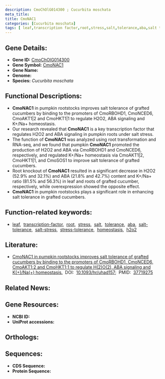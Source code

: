 ```yaml
---
description: CmoChOlG014300 ; Cucurbita moschata
meta_title:
title: CmoNAC1
categories: [Cucurbita moschata]
tags: [ leaf,transcription factor,root,stress,salt,tolerance,aba,salt tolerance,salt stress,stress tolerance,homeostasis,h2o2 ]
---
```


## Gene Details:
- **Gene ID:** [CmoChOlG014300]()
- **Gene Symbol:** <u>CmoNAC1</u>
- **Gene Name:** 
- **Genome:** []()
- **Species:** *Cucurbita moschata*

## Functional Descriptions:
   - **CmoNAC1** in pumpkin rootstocks improves salt tolerance of grafted cucumbers by binding to the promoters of CmoRBOHD1, CmoNCED6, CmoAKT1|2 and CmoHKT1|1 to regulate H2O2, ABA signaling and K+/Na+ homeostasis.
   - Our research revealed that **CmoNAC1** is a key transcription factor that regulates H2O2 and ABA signaling in pumpkin roots under salt stress.
   - The function of **CmoNAC1** was analyzed using root transformation and RNA-seq, and we found that pumpkin **CmoNAC1** promoted the production of H2O2 and ABA via CmoRBOHD1 and CmoNCED6, respectively, and regulated K+/Na+ homeostasis via CmoAKT1|2, CmoHKT1|1, and CmoSOS1 to improve salt tolerance of grafted cucumbers. 
   - Root knockout of **CmoNAC1** resulted in a significant decrease in H2O2 (52.9% and 32.1%) and ABA (21.8% and 42.7%) content and K+/Na+ ratio (81.5% and 56.3%) in leaf and roots of grafted cucumber, respectively, while overexpression showed the opposite effect.
   - **CmoNAC1** in pumpkin rootstocks plays a significant role in enhancing salt tolerance in grafted cucumbers.

## Function-related keywords:
   - [leaf](/tags/leaf/),&nbsp;&nbsp;[transcription-factor](/tags/transcription-factor/),&nbsp;&nbsp;[root](/tags/root/),&nbsp;&nbsp;[stress](/tags/stress/),&nbsp;&nbsp;[salt](/tags/salt/),&nbsp;&nbsp;[tolerance](/tags/tolerance/),&nbsp;&nbsp;[aba](/tags/aba/),&nbsp;&nbsp;[salt-tolerance](/tags/salt-tolerance/),&nbsp;&nbsp;[salt-stress](/tags/salt-stress/),&nbsp;&nbsp;[stress-tolerance](/tags/stress-tolerance/),&nbsp;&nbsp;[homeostasis](/tags/homeostasis/),&nbsp;&nbsp;[h2o2](/tags/h2o2/)

## Literature:
   - [CmoNAC1 in pumpkin rootstocks improves salt tolerance of grafted cucumbers by binding to the promoters of CmoRBOHD1, CmoNCED6, CmoAKT1;2 and CmoHKT1;1 to regulate H(2)O(2), ABA signaling and K(+)/Na(+) homeostasis.](https://doi.org/10.1093/hr/uhad157)&nbsp;&nbsp;DOI:&nbsp;&nbsp;[10.1093/hr/uhad157](https://doi.org/10.1093/hr/uhad157);&nbsp;&nbsp;PMID:&nbsp;&nbsp;[37719275](https://pubmed.ncbi.nlm.nih.gov/37719275/)

## Related News:

## Gene Resources:
- **NCBI ID:**  [](https://www.ncbi.nlm.nih.gov/gene/?term=)
- **UniProt accessions:**  [](https://www.uniprot.org/uniprotkb//entry)

## Orthologs:

## Sequences:
- **CDS Sequence:**
- **Protein Sequence:**
